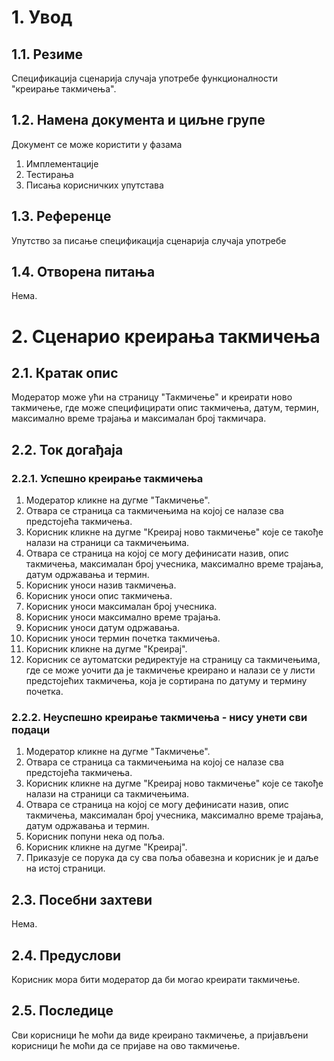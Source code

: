 # 1. Увод

## 1.1. Резиме

Спецификација сценарија случаја употребе функционалности "креирање такмичења".

## 1.2. Намена документа и циљне групе

Документ се може користити у фазама

1. Имплементације
2. Тестирања
3. Писања корисничких упутстава

## 1.3. Референце

Упутство за писање спецификација сценарија случаја употребе

## 1.4. Отворена питања

Нема.

# 2. Сценарио креирања такмичења

## 2.1. Кратак опис

Модератор може ући на страницу "Такмичење" и креирати ново такмичење, где може специфицирати опис такмичења, датум, термин, максимално време трајања и максималан број такмичара.

## 2.2. Ток догађаја

### 2.2.1. Успешно креирање такмичења

1. Модератор кликне на дугме "Такмичење".
2. Отвара се страница са такмичењима на којој се налазе сва предстојећа такмичења.
3. Корисник кликне на дугме "Креирај ново такмичење" које се такође налази на страници са такмичењима.
4. Отвара се страница на којој се могу дефинисати назив, опис такмичења, максималан број учесника, максимално време трајања, датум одржавања и термин.
5. Корисник уноси назив такмичења.
6. Корисник уноси опис такмичења.
7. Корисник уноси максималан број учесника.
8. Корисник уноси максимално време трајања.
9. Корисник уноси датум одржавања.
10. Корисник уноси термин почетка такмичења.
11. Корисник кликне на дугме "Креирај".
12. Корисник се аутоматски редиректује на страницу са такмичењима, где се може уочити да је такмичење креирано и налази се у листи предстојећих такмичења, која је сортирана по датуму и термину почетка.

### 2.2.2. Неуспешно креирање такмичења - нису унети сви подаци

1. Модератор кликне на дугме "Такмичење".
2. Отвара се страница са такмичењима на којој се налазе сва предстојећа такмичења.
3. Корисник кликне на дугме "Креирај ново такмичење" које се такође налази на страници са такмичењима.
4. Отвара се страница на којој се могу дефинисати назив, опис такмичења, максималан број учесника, максимално време трајања, датум одржавања и термин.
5. Корисник попуни нека од поља.
6. Корисник кликне на дугме "Креирај".
7. Приказује се порука да су сва поља обавезна и корисник је и даље на истој страници.

## 2.3. Посебни захтеви

Нема.

## 2.4. Предуслови

Корисник мора бити модератор да би могао креирати такмичење.

## 2.5. Последице

Сви корисници ће моћи да виде креирано такмичење, а пријављени корисници ће моћи да се пријаве на ово такмичење.